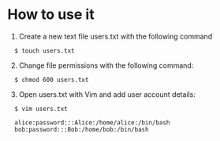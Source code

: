 # How to use it

1. Create a new text file users.txt with the following command
```
  $ touch users.txt
```
2. Change file permissions with the following command:
```
  $ chmod 600 users.txt
```

3. Open users.txt with Vim and add user account details:
```
  $ vim users.txt

  alice:password:::Alice:/home/alice:/bin/bash
  bob:password:::Bob:/home/bob:/bin/bash
```

